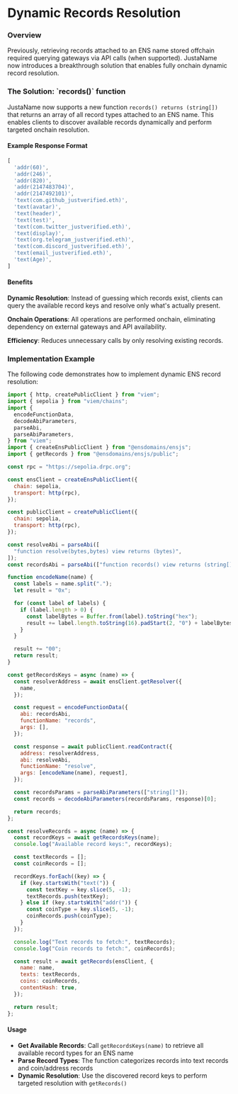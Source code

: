 # Dynamic Records Resolution

### Overview

Previously, retrieving records attached to an ENS name stored offchain required querying gateways via API calls (when supported). JustaName now introduces a breakthrough solution that enables fully onchain dynamic record resolution.

### The Solution: \`records()\` function

JustaName now supports a new function `records() returns (string[])` that returns an array of all record types attached to an ENS name. This enables clients to discover available records dynamically and perform targeted onchain resolution.

#### Example Response Format

```javascript
[
  'addr(60)',
  'addr(246)', 
  'addr(820)',
  'addr(2147483704)',
  'addr(2147492101)',
  'text(com.github_justverified.eth)',
  'text(avatar)',
  'text(header)',
  'text(test)',
  'text(com.twitter_justverified.eth)',
  'text(display)',
  'text(org.telegram_justverified.eth)',
  'text(com.discord_justverified.eth)',
  'text(email_justverified.eth)',
  'text(Age)',
]
```

#### Benefits

**Dynamic Resolution**: Instead of guessing which records exist, clients can query the available record keys and resolve only what's actually present.

**Onchain Operations**: All operations are performed onchain, eliminating dependency on external gateways and API availability.

**Efficiency**: Reduces unnecessary calls by only resolving existing records.

### Implementation Example

The following code demonstrates how to implement dynamic ENS record resolution:

```javascript
import { http, createPublicClient } from "viem";
import { sepolia } from "viem/chains";
import {
  encodeFunctionData,
  decodeAbiParameters,
  parseAbi,
  parseAbiParameters,
} from "viem";
import { createEnsPublicClient } from "@ensdomains/ensjs";
import { getRecords } from "@ensdomains/ensjs/public";

const rpc = "https://sepolia.drpc.org";

const ensClient = createEnsPublicClient({
  chain: sepolia,
  transport: http(rpc),
});

const publicClient = createPublicClient({
  chain: sepolia,
  transport: http(rpc),
});

const resolveAbi = parseAbi([
  "function resolve(bytes,bytes) view returns (bytes)",
]);
const recordsAbi = parseAbi(["function records() view returns (string[])"]);

function encodeName(name) {
  const labels = name.split(".");
  let result = "0x";

  for (const label of labels) {
    if (label.length > 0) {
      const labelBytes = Buffer.from(label).toString("hex");
      result += label.length.toString(16).padStart(2, "0") + labelBytes;
    }
  }

  result += "00";
  return result;
}

const getRecordsKeys = async (name) => {
  const resolverAddress = await ensClient.getResolver({
    name,
  });

  const request = encodeFunctionData({
    abi: recordsAbi,
    functionName: "records",
    args: [],
  });

  const response = await publicClient.readContract({
    address: resolverAddress,
    abi: resolveAbi,
    functionName: "resolve",
    args: [encodeName(name), request],
  });

  const recordsParams = parseAbiParameters(["string[]"]);
  const records = decodeAbiParameters(recordsParams, response)[0];

  return records;
};

const resolveRecords = async (name) => {
  const recordKeys = await getRecordsKeys(name);
  console.log("Available record keys:", recordKeys);

  const textRecords = [];
  const coinRecords = [];

  recordKeys.forEach((key) => {
    if (key.startsWith("text(")) {
      const textKey = key.slice(5, -1);
      textRecords.push(textKey);
    } else if (key.startsWith("addr(")) {
      const coinType = key.slice(5, -1);
      coinRecords.push(coinType);
    }
  });

  console.log("Text records to fetch:", textRecords);
  console.log("Coin records to fetch:", coinRecords);

  const result = await getRecords(ensClient, {
    name: name,
    texts: textRecords,
    coins: coinRecords,
    contentHash: true,
  });

  return result;
};
```

#### Usage

* **Get Available Records**: Call `getRecordsKeys(name)` to retrieve all available record types for an ENS name
* **Parse Record Types**: The function categorizes records into text records and coin/address records
* **Dynamic Resolution**: Use the discovered record keys to perform targeted resolution with `getRecords()`
